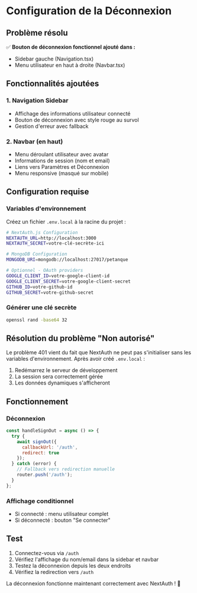 # Configuration de la Déconnexion

## Problème résolu

✅ **Bouton de déconnexion fonctionnel ajouté dans :**
- Sidebar gauche (Navigation.tsx)
- Menu utilisateur en haut à droite (Navbar.tsx)

## Fonctionnalités ajoutées

### 1. Navigation Sidebar
- Affichage des informations utilisateur connecté
- Bouton de déconnexion avec style rouge au survol
- Gestion d'erreur avec fallback

### 2. Navbar (en haut)
- Menu déroulant utilisateur avec avatar
- Informations de session (nom et email)
- Liens vers Paramètres et Déconnexion
- Menu responsive (masqué sur mobile)

## Configuration requise

### Variables d'environnement
Créez un fichier `.env.local` à la racine du projet :

```bash
# NextAuth.js Configuration
NEXTAUTH_URL=http://localhost:3000
NEXTAUTH_SECRET=votre-clé-secrète-ici

# MongoDB Configuration
MONGODB_URI=mongodb://localhost:27017/petanque

# Optionnel - OAuth providers
GOOGLE_CLIENT_ID=votre-google-client-id
GOOGLE_CLIENT_SECRET=votre-google-client-secret
GITHUB_ID=votre-github-id
GITHUB_SECRET=votre-github-secret
```

### Générer une clé secrète
```bash
openssl rand -base64 32
```

## Résolution du problème "Non autorisé"

Le problème 401 vient du fait que NextAuth ne peut pas s'initialiser sans les variables d'environnement. Après avoir créé `.env.local` :

1. Redémarrez le serveur de développement
2. La session sera correctement gérée
3. Les données dynamiques s'afficheront

## Fonctionnement

### Déconnexion
```javascript
const handleSignOut = async () => {
  try {
    await signOut({ 
      callbackUrl: '/auth',
      redirect: true 
    });
  } catch (error) {
    // Fallback vers redirection manuelle
    router.push('/auth');
  }
};
```

### Affichage conditionnel
- Si connecté : menu utilisateur complet
- Si déconnecté : bouton "Se connecter"

## Test

1. Connectez-vous via `/auth`
2. Vérifiez l'affichage du nom/email dans la sidebar et navbar
3. Testez la déconnexion depuis les deux endroits
4. Vérifiez la redirection vers `/auth`

La déconnexion fonctionne maintenant correctement avec NextAuth ! 🎉 